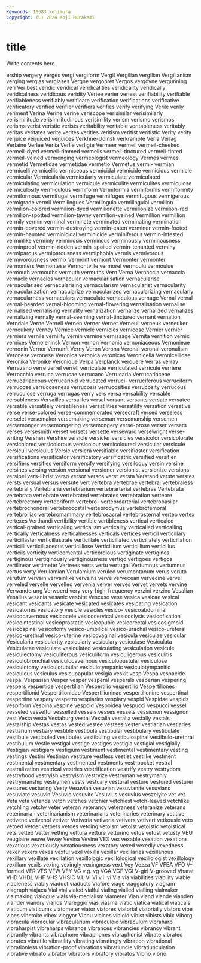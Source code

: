 ```yaml
---
Keywords: 10683 kojimura
Copyright: (C) 2024 Koji Murakami
---
```


# title

Write contents here.



ership vergery
verges vergi vergiform Vergil Vergilian vergilian Vergilianism verging verglas verglases
Vergne vergobret Vergos vergoyne vergunning veri Veribest veridic veridical veridicalities
veridicality veridically veridicalness veridicous veridity Veriee verier veriest verifiability verifiable
verifiableness verifiably verificate verification verifications verificative verificatory verified verifier verifiers
verifies verify verifying Verile verily veriment Verina Verine verine veriscope
verisimilar verisimilarly verisimilitude verisimilitudinous verisimility verism verismo verismos verisms verist
veristic verists veritability veritable veritableness veritably veritas veritates verite verites
verities veritism veritist veritistic Verity verity verjuice verjuiced verjuices Verkhne-Udinsk
verkrampte Verla Verlag Verlaine Verlee Verlia Verlie verligte Vermeer vermeil
vermeil-cheeked vermeil-dyed vermeil-rimmed vermeils vermeil-tinctured vermeil-tinted vermeil-veined vermenging vermeologist vermeology
Vermes vermes vermetid Vermetidae vermetidae vermetio Vermetus vermi- vermian vermicelli
vermicellis vermiceous vermicidal vermicide vermicious vermicle vermicular Vermicularia vermicularly vermiculate
vermiculated vermiculating vermiculation vermicule vermiculite vermiculites vermiculose vermiculosity vermiculous vermiform
Vermiformia vermiformis vermiformity vermiformous vermifugal vermifuge vermifuges vermifugous vermigerous vermigrade
vermil Vermilingues Vermilinguia vermilinguial vermilion vermilion-colored vermilion-dyed vermilionette vermilionize vermilion-red
vermilion-spotted vermilion-tawny vermilion-veined Vermillion vermillion vermily vermin verminal verminate verminated
verminating vermination vermin-covered vermin-destroying vermin-eaten verminer vermin-footed vermin-haunted verminicidal verminicide
verminiferous vermin-infested verminlike verminly verminosis verminous verminously verminousness verminproof vermin-ridden
vermin-spoiled vermin-tenanted verminy vermiparous vermiparousness vermiphobia vermis vermivorous vermivorousness vermix
Vermont vermont Vermonter vermonter vermonters Vermontese Vermontville vermorel vermoulu vermoulue
vermouth vermouths vermuth vermuths Vern Verna Vernaccia vernaccia vernacle vernacles
vernacular vernacularisation vernacularise vernacularised vernacularising vernacularism vernacularist vernacularity vernacularization vernacularize
vernacularized vernacularizing vernacularly vernacularness vernaculars vernaculate vernaculous vernage Vernal vernal
vernal-bearded vernal-blooming vernal-flowering vernalisation vernalise vernalised vernalising vernality vernalization vernalize
vernalized vernalizes vernalizing vernally vernal-seeming vernal-tinctured vernant vernation Verndale Verne
Vernell Vernen Verner Vernet Verneuil verneuk verneuker verneukery Verney Vernice
vernicle vernicles vernicose Vernier vernier verniers vernile vernility vernin vernine
vernissage Vernita vernition vernix vernixes Vernoleninsk Vernon vernon Vernonia vernoniaceous
Vernonieae vernonin Vernor Vernunft Verny Veron Verona Veronal veronal veronalism
Veronese veronese Veronica veronica veronicas Veronicella Veronicellidae Veronika Veronike Veronique
Verpa Verplanck verquere Verras verray Verrazano verre verrel verrell verriculate
verriculated verricule verriere Verrocchio verruca verrucae verrucano Verrucaria Verrucariaceae verrucariaceous
verrucarioid verrucated verruci- verruciferous verruciform verrucose verrucoseness verrucosis verrucosities verrucosity
verrucous verruculose verruga verrugas verry vers versa versability versable versableness
Versailles versailles versal versant versants versate versatec versatile versatilely versatileness
versatilities versatility versation versative verse verse-colored verse-commemorated versecraft versed verseless
verselet versemaker versemaking verseman versemanship versemen versemonger versemongering versemongery verse-prose
verser versers verses versesmith verset versets versette verseward versewright verse-writing
Vershen Vershire versicle versicler versicles versicolor versicolorate versicolored versicolorous versicolour
versicoloured versicular versicule versiculi versiculus Versie versiera versifiable versifiaster versification
versifications versificator versificatory versificatrix versified versifier versifiers versifies versiform versify
versifying versiloquy versin versine versines versing version versional versioner versionist
versionize versions versipel vers-librist verso versor versos verst versta Verstand
verste verstes versts versual versus versute vert vertebra vertebrae vertebral
vertebraless vertebrally Vertebraria vertebrarium vertebrarterial vertebras Vertebrata vertebrata vertebrate vertebrated
vertebrates vertebration vertebre vertebrectomy vertebriform vertebro- vertebroarterial vertebrobasilar vertebrochondral vertebrocostal
vertebrodymus vertebrofemoral vertebroiliac vertebromammary vertebrosacral vertebrosternal vertep vertex vertexes Verthandi
vertibility vertible vertibleness vertical verticaled vertical-grained verticaling verticalism verticality verticalled
verticalling vertically verticalness verticalnesses verticals vertices verticil verticillary verticillaster verticillastrate
verticillate verticillated verticillately verticillation verticilli verticilliaceous verticilliose Verticillium verticillium verticillus
verticils verticity verticomental verticordious vertiginate vertigines vertiginous vertiginously vertiginousness vertigo
vertigoes vertigos vertilinear vertimeter Vertrees verts vertu vertugal Vertumnus vertumnus
vertus verty Verulamian Verulamium veruled verumontanum verus veruta verutum vervain
vervainlike vervains verve vervecean vervecine vervel verveled vervelle vervelled vervenia
verver verves vervet vervets vervine Verwanderung Verwoerd very very-high-frequency verzini
verzino Vesalian Vesalius vesania vesanic vesbite Vescuso vese vesica vesicae
vesical vesicant vesicants vesicate vesicated vesicates vesicating vesication vesicatories vesicatory
vesicle vesicles vesico- vesicoabdominal vesicocavernous vesicocele vesicocervical vesicoclysis vesicofixation vesicointestinal
vesicoprostatic vesicopubic vesicorectal vesicosigmoid vesicospinal vesicotomy vesico-umbilical vesico-urachal vesico-ureteral vesico-urethral
vesico-uterine vesicovaginal vesicula vesiculae vesicular Vesicularia vesicularity vesicularly vesiculary vesiculase
Vesiculata Vesiculatae vesiculate vesiculated vesiculating vesiculation vesicule vesiculectomy vesiculiferous vesiculiform
vesiculigerous vesiculitis vesiculobronchial vesiculocavernous vesiculopustular vesiculose vesiculotomy vesiculotubular vesiculotympanic vesiculotympanitic
vesiculous vesiculus vesicupapular vesigia veskit vesp Vespa vespacide vespal Vespasian
Vesper vesper vesperal vesperals vesperian vespering vespers vespertide vespertilian Vespertilio
vespertilio Vespertiliones vespertilionid Vespertilionidae Vespertilioninae vespertilionine vespertinal vespertine vespery vespetro
vespiaries vespiary vespid Vespidae vespids vespiform Vespina vespine vespoid Vespoidea
Vespucci vespucci vessel vesseled vesselful vesselled vessels vesses vessets vessicnon
vessignon vest Vesta vesta Vestaburg vestal Vestalia vestalia vestally vestals
vestalship Vestas vestas vested vestee vestees vester vestiarian vestiaries vestiarium
vestiary vestible vestibula vestibular vestibulary vestibulate vestibule vestibuled vestibules vestibuling
vestibulospinal vestibulo-urethral vestibulum Vestie vestigal vestige vestiges vestigia vestigial vestigially
Vestigian vestigiary vestigium vestiment vestimental vestimentary vesting vestings Vestini Vestinian
vestiture vestless vestlet vestlike vestment vestmental vestmentary vestmented vestments vest-pocket
vestral vestralization vestrical vestries vestrification vestrify vestry vestrydom vestryhood vestryish
vestryism vestryize vestryman vestrymanly vestrymanship vestrymen vests vestuary vestural vesture
vestured vesturer vestures vesturing Vesty Vesuvian vesuvian vesuvianite vesuvians vesuviate
vesuvin Vesuvio vesuvite Vesuvius vesuvius veszelyite vet vet. Veta veta
vetanda vetch vetches vetchier vetchiest vetch-leaved vetchlike vetchling vetchy veter
veteran veterancy veteraness veteranize veterans veterinarian veterinarianism veterinarians veterinaries veterinary
vetitive vetivene vetivenol vetiver Vetiveria vetiveria vetivers vetivert vetkousie veto
vetoed vetoer vetoers vetoes vetoing vetoism vetoist vetoistic vetoistical vets
vetted Vetter vetting vettura vetture vetturino vetus vetust vetusty VEU
veuglaire veuve Vevay Vevina Vevine VEX vex vexable vexation vexations
vexatious vexatiously vexatiousness vexatory vexed vexedly vexedness vexer vexers vexes
vexful vexil vexilla vexillar vexillaries vexillarious vexillary vexillate vexillation vexillologic
vexillological vexillologist vexillology vexillum vexils vexing vexingly vexingness vext Vey
Vezza VF VFEA VFO V-formed VFR VFS VFW VFY VG
v.g. vg VGA VGF VGI V-girl V-grooved Vharat VHD VHDL
VHF VHS VHSIC V.I. VI Vi v.i. vi Via via
viabilities viability viable viableness viably viaduct viaducts Viafore viage viaggiatory
viagram viagraph viajaca Vial vial vialed vialful vialing vialled vialling
vialmaker vialmaking vialogue vials via-medialism viameter Vian viand viande vianden
viander viandry viands Viareggio vias viasma viatic viatica viatical viaticals
viaticum viaticums viatometer viator viatores viatorial viatorially viators vibe vibes
vibetoite vibex vibgyor Vibhu vibices vibioid vibist vibists vibix Viborg
vibracula vibracular vibracularium vibraculoid vibraculum vibraharp vibraharpist vibraharps vibrance vibrances
vibrancies vibrancy vibrant vibrantly vibrants vibraphone vibraphones vibraphonist vibrate vibrated
vibrates vibratile vibratility vibrating vibratingly vibration vibrational vibrationless vibration-proof vibrations
vibratiuncle vibratiunculation vibrative vibrato vibrator vibrators vibratory vibratos Vibrio vibrio
